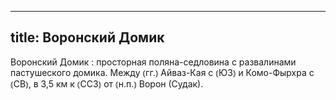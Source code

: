 
---
title: Воронский Домик
---
Воронский Домик
: просторная поляна-седловина с развалинами пастушеского домика. Между ⦅гг.⦆ Айваз-Кая с ⦅ЮЗ⦆ и Комо-Фырхра с ⦅СВ⦆, в 3,5 км к ⦅ССЗ⦆ от ⦅н.п.⦆ Ворон (Судак).
